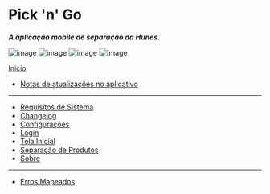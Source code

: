 # Pick 'n' Go

***A aplicação mobile de separação da Hunes.***

![image](https://img.shields.io/badge/Pick'n'Go-v1.3.1-success)
![image](https://img.shields.io/badge/android->=5.0%20(Lollipop)-blue)
![image](https://img.shields.io/badge/.Net_Standart-v2.0-blue)
![image](https://img.shields.io/badge/Pacote-br.com.Hunes.PickNGo-blueviolet)

[Inicio](https://github.com/devhunes/docs/blob/master/README.md#documenta%C3%A7%C3%B5es)

- [Notas de atualizações no aplicativo](https://github.com/devhunes/docs/blob/master/Pick%20'n'%20Go/notasAplicativo.md#notas-de-atualiza%C3%A7%C3%A3o)

---

- [Requisitos de Sistema](https://github.com/devhunes/docs/blob/master/Pick%20'n'%20Go/requisitos.md#requisitos-de-sistema)
- [Changelog](https://github.com/devhunes/docs/blob/master/Pick%20'n'%20Go/changelog.md#changelog)
- [Configurações](https://github.com/devhunes/docs/blob/master/Pick%20'n'%20Go/configuracoes.md#configura%C3%A7%C3%B5es)
- [Login](https://github.com/devhunes/docs/blob/master/Pick%20'n'%20Go/login.md#login)
- [Tela Inicial](https://github.com/devhunes/docs/blob/master/Pick%20'n'%20Go/separacaoProdutos.md#acessando---tela-inicial)
- [Separação de Produtos](https://github.com/devhunes/docs/blob/master/Pick%20'n'%20Go/separacaoProdutos.md#separa%C3%A7%C3%A3o-de-produtos)
- [Sobre](https://github.com/devhunes/docs/blob/master/Pick%20'n'%20Go/sobre.md#sobre)

---

- [Erros Mapeados](https://github.com/devhunes/docs/blob/master/Pick%20'n'%20Go/errosMapeados.md#erros-mapeados)
